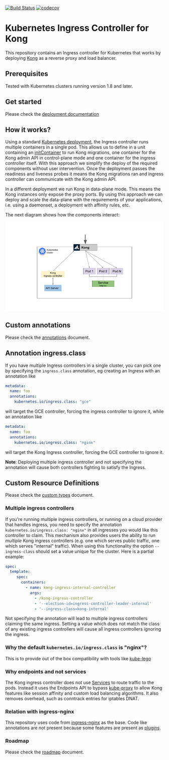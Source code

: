 [![Build Status](https://travis-ci.org/Kong/kubernetes-ingress-controller.svg?branch=master)](https://travis-ci.org/Kong/kubernetes-ingress-controller)
[![codecov](https://codecov.io/gh/kong/kubernetes-ingress-controller/branch/master/graph/badge.svg)](https://codecov.io/gh/kong/kubernetes-ingress-controller)

# Kubernetes Ingress Controller for Kong

This repository contains an Ingress controller for Kubernetes that works by deploying [Kong][0] as a reverse proxy and load balancer.

## Prerequisites

Tested with Kubernetes clusters running version 1.8 and later.

## Get started

Please check the [deployment documentation][1]

## How it works?

Using a standard [Kubernetes deployment][10], the Ingress controller runs multiple containers in a single pod. This allows us to define in a unit containing an [initContainer][11] to run Kong migrations, one container for the Kong admin API in control-plane mode and one container for the ingress controller itself. With this approach we simplify the deploy of the required components without user intervention.
Once the deployment passes the readiness and liveness probes it means the Kong migrations ran and ingress controller can communicate with the Kong admin API.

In a different deployment we run Kong in data-plane mode. This means the Kong instances only expose the proxy ports.
By using this approach we can deploy and scale the data-plane with the requirements of your applications, i.e. using a daemonset, a deployment with affinity rules, etc.

The next diagram shows how the components interact:

![kong components](docs/images/deployment.png "Kong Components")

## Custom annotations

Please check the [annotations][7] document.

## Annotation ingress.class

If you have multiple Ingress controllers in a single cluster, you can pick one by specifying the `ingress.class` annotation, eg creating an Ingress with an annotation like

```yaml
metadata:
  name: foo
  annotations:
    kubernetes.io/ingress.class: "gce"
```

will target the GCE controller, forcing the ingress controller to ignore it, while an annotation like

```yaml
metadata:
  name: foo
  annotations:
    kubernetes.io/ingress.class: "nginx"
```

will target the Kong Ingress controller, forcing the GCE controller to ignore it.

__Note__: Deploying multiple ingress controller and not specifying the annotation will cause both controllers fighting to satisfy the Ingress.

## Custom Resource Definitions

Please check the [custom types][8] document.

### Multiple ingress controllers

If you're running multiple ingress controllers, or running on a cloud provider that handles ingress, you need to specify the annotation `kubernetes.io/ingress.class: "nginx"` in all ingresses you would like this controller to claim. This mechanism also provides users the ability to run _multiple_ Kong ingress controllers (e.g. one which serves public traffic, one which serves "internal" traffic).
When using this functionality the option `--ingress-class` should set a value unique for the cluster. Here is a partial example:

```yaml
spec:
  template:
     spec:
       containers:
         - name: kong-ingress-internal-controller
           args:
             - /kong-ingress-controller
             - '--election-id=ingress-controller-leader-internal'
             - '--ingress-class=kong-internal'
```

Not specifying the annotation will lead to multiple ingress controllers claiming the same ingress.
Setting a value which does not match the class of any existing ingress controllers will cause all ingress controllers ignoring the ingress.

### Why the default `kubernetes.io/ingress.class` is "nginx"?

This is to provide out of the box compatibility with tools like [kube-lego][2]

### Why endpoints and not services

The Kong ingress controller does not use [Services][3] to route traffic to the pods. Instead it uses the Endpoints API to bypass [kube-proxy][4] to allow Kong features like session affinity and custom load balancing algorithms.
It also removes overhead, such as conntrack entries for iptables DNAT.

### Relation with ingress-nginx

This repository uses code from [ingress-nginx][5] as the base.
Code like annotations are not present because some features are present as [plugins][6].

### Roadmap

Please check the [roadmap][9] document.

[0]: http://getkong.org
[1]: deploy/README.md
[2]: https://github.com/jetstack/kube-lego
[3]: http://kubernetes.io/docs/user-guide/services
[4]: http://kubernetes.io/docs/admin/kube-proxy
[5]: https://github.com/kubernetes/ingress-nginx
[6]: https://konghq.com/plugins/
[7]: docs/annotations.md
[8]: docs/custom-types.md
[9]: docs/roadmap.md
[10]: https://kubernetes.io/docs/concepts/workloads/controllers/deployment/
[11]: https://kubernetes.io/docs/concepts/workloads/pods/init-containers/
